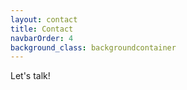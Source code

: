 ```yaml
---
layout: contact
title: Contact
navbarOrder: 4
background_class: backgroundcontainer
---
```

Let's talk!